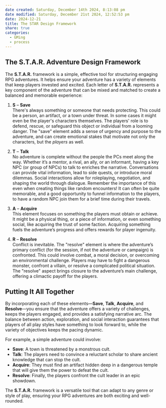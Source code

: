 ```yaml
---
date created: Saturday, December 14th 2024, 8:13:08 pm
date modified: Saturday, December 21st 2024, 12:52:53 pm
date: 2024-12-21
title: The STAR Design Framework
share: true
categories:
  - GMing
  - process
---
```


## The **S.T.A.R.** Adventure Design Framework

The **S.T.A.R.** framework is a simple, effective tool for structuring engaging RPG adventures. It helps ensure your adventure has a variety of elements that keep players invested and excited. Each letter of **S.T.A.R.** represents a key component of the adventure that can be mixed and matched to create a balanced and memorable experience:

1. **S** – **Save**  
   There's always something or someone that needs protecting. This could be a person, an artifact, or a town under threat. In some cases it might even be the player's characters themselves. The players' role is to defend, rescue, or safeguard this object or individual from a looming danger. The "save" element adds a sense of urgency and purpose to the adventure, and can create emotional stakes that motivate not only the characters, but the *players* as well. 

2. **T** – **Talk**  
   No adventure is complete without the people the PCs meet along the way. Whether it’s a mentor, a rival, an ally, or an informant, having a key NPC (or group of NPCs) to talk to enriches the narrative. Conversations can provide vital information, lead to side quests, or introduce moral dilemmas. Social interactions allow for roleplaying, negotiation, and shaping the world through dialogue. Remember the importance of this even when creating things like random encounters! It can often be quite memorable, and a good opportunity to funnel information to the players, to have a random NPC join them for a brief time during their travels.

3. **A** – **Acquire**  
   This element focuses on something the players must obtain or achieve. It might be a physical thing, or a piece of information, or even something social, like acquiring the trust of some faction. Acquiring something fuels the adventure’s progress and offers rewards for player ingenuity.

4. **R** – **Resolve**  
   Conflict is inevitable. The "resolve" element is where the adventure’s primary conflict (for the session, if not the adventure or campaign) is confronted. This could involve combat, a moral decision, or overcoming an environmental challenge. Players may have to fight a dangerous monster, confront a villain, or resolve a complicated political situation. The "resolve" aspect brings closure to the adventure’s main challenge, offering a climactic payoff for the players.

## Putting It All Together
By incorporating each of these elements—**Save**, **Talk**, **Acquire**, and **Resolve**—you ensure that the adventure offers a variety of challenges, keeps the players engaged, and provides a satisfying narrative arc. The balance between action, exploration, and social interaction guarantees that players of all play styles have something to look forward to, while the variety of objectives keeps the pacing dynamic.

For example, a simple adventure could involve:
- **Save**: A town is threatened by a monstrous cult.
- **Talk**: The players need to convince a reluctant scholar to share ancient knowledge that can stop the cult.
- **Acquire**: They must find an artifact hidden deep in a dangerous temple that will give them the power to defeat the cult.
- **Resolve**: Finally, the players confront the cult leader in an epic showdown.

The **S.T.A.R.** framework is a versatile tool that can adapt to any genre or style of play, ensuring your RPG adventures are both exciting and well-rounded.